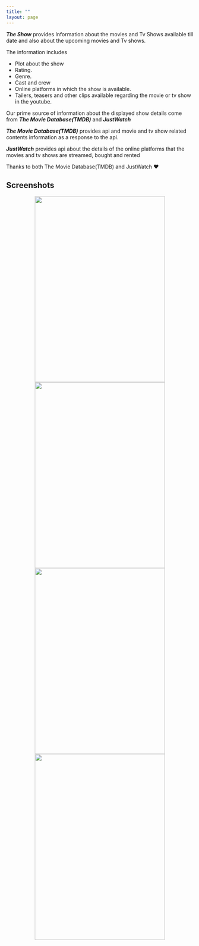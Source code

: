 ```yaml
---
title: ""
layout: page
---
```


<b><i>The Show</i></b> provides Information about the movies and Tv Shows available till date and also about the upcoming movies and Tv shows.

The information includes
<ul>
  <li>Plot about the show</li>
  <li>Rating.</li>
  <li>Genre.</li>
  <li>Cast and crew</li>
  <li>Online platforms in which the show is available.</li>
  <li>Tailers, teasers and other clips available regarding the movie or tv show in the youtube.</li>
</ul>

Our prime source of information about the displayed show details come from <b><i>The Movie Database(TMDB)</i></b> and <b><i>JustWatch</i></b> 

<b><i>The Movie Database(TMDB)</i></b> provides api and movie and tv show related contents information as a response to the api.

<b><i>JustWatch</i></b> provides api about the details of the online platforms that the movies and tv shows are streamed, bought and rented

Thanks to both The Movie Database(TMDB) and JustWatch   &#9829;


## Screenshots

<p align = "center">
  <img src="https://user-images.githubusercontent.com/104246246/170686606-83bb34e9-1e85-4bb4-80e5-721fd8b8a0f6.jpg" width="350" height="500" />
  <br>
  <img src="https://user-images.githubusercontent.com/104246246/170686905-e3a54818-d110-445b-a009-60351ab13306.jpg" width="350" height="500" />
  <br>
  <img src="https://user-images.githubusercontent.com/104246246/170702508-912386c5-1838-48db-81b2-8ee49e9288cb.jpg" width="350" height="500" />
  <br>
  <img src="https://user-images.githubusercontent.com/104246246/170702888-e53bc6f1-6a0a-4947-93c0-3f6c824f5ac2.jpg" width="350" height="500" />
</p>

